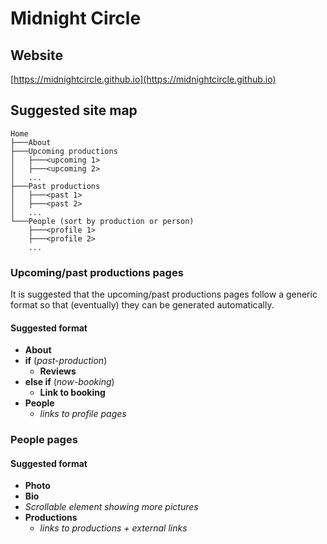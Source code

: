 # Midnight Circle

## Website

[https://midnightcircle.github.io](https://midnightcircle.github.io)

## Suggested site map

```
Home 
├───About
├───Upcoming productions
│   ├───<upcoming 1>
│   ├───<upcoming 2>
│   ...
├───Past productions
│   ├───<past 1>
│   ├───<past 2>
│   ...
└───People (sort by production or person)
    ├───<profile 1>
    ├───<profile 2>
    ...
```

### Upcoming/past productions pages
It is suggested that the upcoming/past productions pages follow a generic format so that (eventually) they can be generated automatically.

#### Suggested format

+ **About**
+ **if** (*past-production*)
   + **Reviews**
+ **else if** (*now-booking*)
   + **Link to booking**
+ **People** 
   + *links to profile pages*

### People pages
 
#### Suggested format

+ **Photo**
+ **Bio**
+ *Scrollable element showing more pictures*
+ **Productions**
   + *links to productions + external links*





